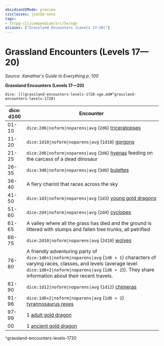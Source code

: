 ```yaml
---
obsidianUIMode: preview
cssclasses: json5e-note
tags:
- ttrpg-cli/compendium/src/5e/xge
aliases: ["Grassland Encounters (Levels 17—20)"]
---
```

# Grassland Encounters (Levels 17—20)
*Source: Xanathar's Guide to Everything p. 100* 

**Grassland Encounters (Levels 17—20)**

`dice: [](grassland-encounters-levels-1720-xge.md#^grassland-encounters-levels-1720)`

| dice: d100 | Encounter |
|------------|-----------|
| 01-10 | `dice:2d6\|noform\|noparens\|avg` (`2d6`) [triceratopses](3-Mechanics/CLI/bestiary/beast/triceratops.md) |
| 11-20 | `dice:1d10\|noform\|noparens\|avg` (`1d10`) [gorgons](3-Mechanics/CLI/bestiary/monstrosity/gorgon.md) |
| 21-25 | `dice:2d6\|noform\|noparens\|avg` (`2d6`) [hyenas](3-Mechanics/CLI/bestiary/beast/hyena.md) feeding on the carcass of a dead dinosaur |
| 26-35 | `dice:3d6\|noform\|noparens\|avg` (`3d6`) [bulettes](3-Mechanics/CLI/bestiary/monstrosity/bulette.md) |
| 36-40 | A fiery chariot that races across the sky |
| 41-50 | `dice:1d3\|noform\|noparens\|avg` (`1d3`) [young gold dragons](3-Mechanics/CLI/bestiary/dragon/young-gold-dragon.md) |
| 51-60 | `dice:2d4\|noform\|noparens\|avg` (`2d4`) [cyclopes](3-Mechanics/CLI/bestiary/giant/cyclops.md) |
| 61-65 | A valley where all the grass has died and the ground is littered with stumps and fallen tree trunks, all petrified |
| 66-75 | `dice:2d10\|noform\|noparens\|avg` (`2d10`) [wolves](3-Mechanics/CLI/bestiary/beast/wolf.md) |
| 76-80 | A friendly adventuring party of `dice:1d6+1\|noform\|noparens\|avg` (`1d6 + 1`) characters of varying races, classes, and levels (average level `dice:1d6+2\|noform\|noparens\|avg` (`1d6 + 2`)). They share information about their recent travels. |
| 81-90 | `dice:1d12\|noform\|noparens\|avg` (`1d12`) [chimeras](3-Mechanics/CLI/bestiary/monstrosity/chimera.md) |
| 91-96 | `dice:1d6+2\|noform\|noparens\|avg` (`1d6 + 2`) [tyrannosaurus rexes](3-Mechanics/CLI/bestiary/beast/tyrannosaurus-rex.md) |
| 97-99 | 1 [adult gold dragon](3-Mechanics/CLI/bestiary/dragon/adult-gold-dragon.md) |
| 00 | 1 [ancient gold dragon](3-Mechanics/CLI/bestiary/dragon/ancient-gold-dragon.md) |
^grassland-encounters-levels-1720